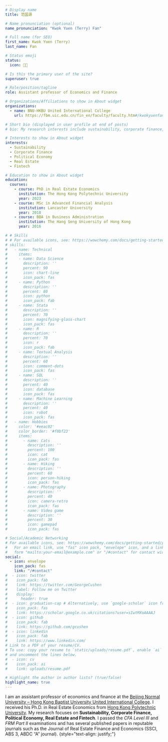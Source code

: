 ```yaml
---
# Display name
title: 范国源

# Name pronunciation (optional)
name_pronunciation: "Kwok Yuen (Terry) Fan"

# Full name (for SEO)
first_name: Kwok Yuen (Terry)
last_name: Fan

# Status emoji
status:
  icon: 🕵🏾

# Is this the primary user of the site?
superuser: true

# Role/position/tagline
role: Assistant professor of Economics and Finance

# Organizations/Affiliations to show in About widget
organizations:
  - name: BNU-HKBU United International College
    url: https://fbm.uic.edu.cn/fin_en/faculty/faculty.htm#/kwokyuenfan/en

# Short bio (displayed in user profile at end of posts)
# bio: My research interests include sustainability, corporate finance, political economy.

# Interests to show in About widget
interests:
  - Sustainability
  - Corporate Finance
  - Political Economy
  - Real Estate
  - Fintech

# Education to show in About widget
education:
  courses:
    - course: PhD in Real Estate Economics
      institution: The Hong Kong Polytechnic University
      year: 2023
    - course: MSc in Advanced Financial Analysis
      institution: Lancaster University
      year: 2018
    - course: BBA in Business Administration
      institution: The Hang Seng University of Hong Kong
      year: 2016

# # Skills
# # For available icons, see: https://wowchemy.com/docs/getting-started/page-builder/#icons
# skills:
#   - name: Technical
#     items:
#     - name: Data Science
#       description: ''
#       percent: 90
#       icon: chart-line
#       icon_pack: fas
#     - name: Python
#       description: ''
#       percent: 80
#       icon: python
#       icon_pack: fab
#     - name: Stata
#       description: ''
#       percent: 70
#       icon: magnifying-glass-chart
#       icon_pack: fas
#     - name: R
#       description: ''
#       percent: 70
#       icon: r
#       icon_pack: fab
#     - name: Textual Analysis
#       description: ''
#       percent: 60
#       icon: comment-dots
#       icon_pack: fas
#     - name: SQL
#       description: ''
#       percent: 40
#       icon: database
#       icon_pack: fas
#     - name: Machine Learning
#       description: ''
#       percent: 40
#       icon: robot
#       icon_pack: fas
#   - name: Hobbies
#     color: '#eeac02'
#     color_border: '#f0bf23'
#     items:
#       - name: Cats
#         description: ''
#         percent: 100
#         icon: cat
#         icon_pack: fas
#       - name: Hiking
#         description: ''
#         percent: 60
#         icon: person-hiking
#         icon_pack: fas
#       - name: Photography
#         description: ''
#         percent: 40
#         icon: camera-retro
#         icon_pack: fas
#       - name: Video game
#         description: ''
#         percent: 30
#         icon: gamepad
#         icon_pack: fas

# Social/Academic Networking
# For available icons, see: https://wowchemy.com/docs/getting-started/page-builder/#icons
#   For an email link, use "fas" icon pack, "envelope" icon, and a link in the
#   form "mailto:your-email@example.com" or "/#contact" for contact widget.
social:
  - icon: envelope
    icon_pack: fas
    link: "/#contact"
#  - icon: twitter
#    icon_pack: fab
#    link: https://twitter.com/GeorgeCushen
#    label: Follow me on Twitter
#    display:
#      header: true
#  - icon: graduation-cap # Alternatively, use `google-scholar` icon from `ai` icon pack
#    icon_pack: fas
#    link: https://scholar.google.co.uk/citations?user=sIwtMXoAAAAJ
#  - icon: github
#    icon_pack: fab
#    link: https://github.com/gcushen
#  - icon: linkedin
#    icon_pack: fab
#    link: https://www.linkedin.com/
# Link to a PDF of your resume/CV.
# To use: copy your resume to `static/uploads/resume.pdf`, enable `ai` icons in `params.yaml`,
# and uncomment the lines below.
#  - icon: cv
#    icon_pack: ai
#    link: uploads/resume.pdf

# Highlight the author in author lists? (true/false)
highlight_name: true
---
```


I am an assistant professor of economics and finance at the [Beijing Normal University – Hong Kong Baptist University United International College](https://uic.edu.cn/en/). I received his Ph.D. in Real Estate Economics from [Hong Kong Polytechnic University](https://www.polyu.edu.hk/bre/). My research focuses on **Sustainability, Corporate Finance, Political Economy, Real Estate and Fintech**. I passed the _CFA Level III_ and _FRM Part II_ examinations and has several published papers in reputable journals such as the Journal of Real Estate Finance and Economics (SSCI, ABS 3, ABDC “A” journal).
{style="text-align: justify;"}
